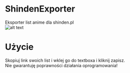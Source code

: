 # ShindenExporter
Eksporter list anime dla shinden.pl\
![alt text](https://i.imgur.com/a9xZaM8.png)
# Użycie
[Pobierz .jar]: https://github.com/matiserv/ShindenExporter/releases/download/ALPHA-1.0.0/shindenExporter.jar
Skopiuj link swoich list i wklej go do textboxa i kliknij zapisz.\
Nie gwarantuję poprawności działania oprogramowania!
